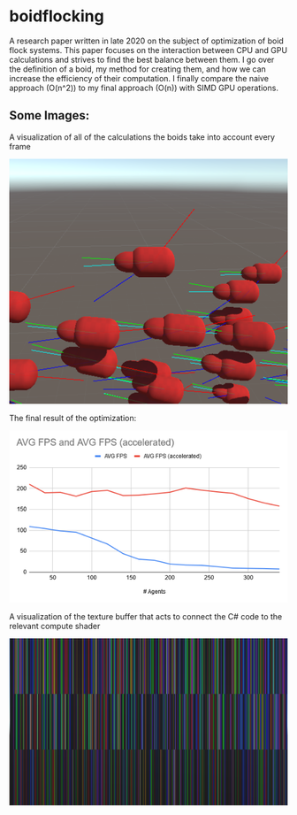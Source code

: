 # boidflocking
A research paper written in late 2020 on the subject of optimization of boid flock systems. This paper focuses on the interaction between CPU and GPU calculations and strives to find the best balance between them. I go over the definition of a boid, my method for creating them, and how we can increase the efficiency of their computation. I finally compare the naive approach (O(n^2)) to my final approach (O(n)) with SIMD GPU operations.

## Some Images:

A visualization of all of the calculations the boids take into account every frame

<img src="/IMAGES/Boid_behaviourlines.PNG" width="600">

The final result of the optimization:

<img src="/IMAGES/Captureeee.PNG" width="600">

A visualization of the texture buffer that acts to connect the C# code to the relevant compute shader

<img src="/IMAGES/Final_TextureBuffer.PNG" width="600">


